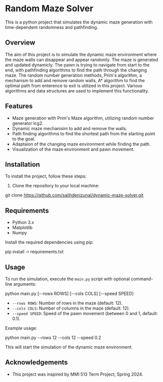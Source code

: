 # Random Maze Solver

This is a python project that simulates the dynamic maze generation with time-dependent randomness and pathfinding.

## Overview

The aim of this project is to simulate the dynamic maze environment where the maze walls can disappear and appear randomly. The maze is generated and updated dynamicly. The pawn is trying to navigate from start to the end, with pathfinding algorithms to find the path through the changing maze. The random number generation methods, Prim's algorithm, a mechanism to add and remove random walls, A* algorithm to find the optimal path from enterence to exit is utilized in this project. Various algorithms and data structures are used to implement this functionality.

## Features

- Maze generation with Prim's Maze algorithm, utilizing random number generator lcg2.
- Dynamic maze mechanisim to add and remove the walls.
- Path finding algorithms to find the shortest path from the starting point to the goal.
- Adaptaion of the changing maze environment while finding the path.
- Visualization of the maze environment and pawn movement.

## Installation

To install the project, follow these steps:

1. Clone the repository to your local machine:

git clone https://github.com/salihdenizunal/dynamic-maze-solver.git

## Requirements

- Python 3.x
- Matplotlib
- Numpy

Install the required dependencies using pip:

pip install -r requirements.txt

## Usage

To run the simulation, execute the `main.py` script with optional command-line arguments:

python main.py [--rows ROWS] [--cols COLS] [--speed SPEED]

- `--rows ROWS`: Number of rows in the maze (default: 12).
- `--cols COLS`: Number of columns in the maze (default: 12).
- `--speed SPEED`: Speed of the pawn movement (between 0 and 1, default: 0.1).

Example usage:

python main.py --rows 12 --cols 12 --speed 0.2

This will start the simulation of the dynamic maze environment.

## Acknowledgements

- This project was inspired by MMI 513 Term Project, Spring 2024.
